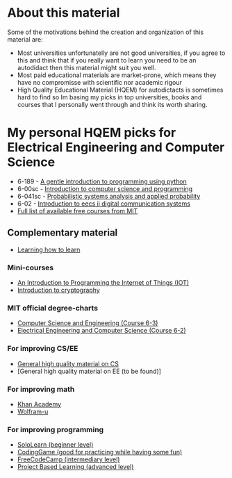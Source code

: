 # About this material

Some of the motivations behind the creation and organization of this material are:
* Most universities unfortunatelly are not good universities, if you agree to this and think that if you really want to learn you need to be an autodidact then this material might suit you well.
* Most paid educational materials are market-prone, which means they have no compromisse with scientific nor academic rigour
* High Quality Educational Material (HQEM) for autodictacts is sometimes hard to find so Im basing my picks in top universities, books and courses that I personally went through and think its worth sharing.

# My personal HQEM picks for Electrical Engineering and Computer Science
- 6-189 - [A gentle introduction to programming using python](https://ocw.mit.edu/courses/electrical-engineering-and-computer-science/6-189-a-gentle-introduction-to-programming-using-python-january-iap-2011/)
- 6-00sc - [Introduction to computer science and programming](https://ocw.mit.edu/courses/electrical-engineering-and-computer-science/6-00sc-introduction-to-computer-science-and-programming-spring-2011/)
- 6-041sc - [Probabilistic systems analysis and applied probability](https://ocw.mit.edu/courses/electrical-engineering-and-computer-science/6-041sc-probabilistic-systems-analysis-and-applied-probability-fall-2013/syllabus/)
- 6-02 - [Introduction to eecs ii digital communication systems](https://ocw.mit.edu/courses/6-02-introduction-to-eecs-ii-digital-communication-systems-fall-2012/)
- [Full list of available free courses from MIT](https://ocw.mit.edu/courses/electrical-engineering-and-computer-science/)

## Complementary material 

* [Learning how to learn](https://www.coursera.org/learn/learning-how-to-learn)

### Mini-courses 

* [An Introduction to Programming the Internet of Things (IOT)](https://www.coursera.org/specializations/iot)
* [Introduction to cryptography](https://www.wolfram.com/wolfram-u/introduction-to-cryptography)

### MIT official degree-charts
* [Computer Science and Engineering (Course 6-3)](http://catalog.mit.edu/degree-charts/computer-science-engineering-course-6-3/)
* [Electrical Engineering and Computer Science (Course 6-2)](http://catalog.mit.edu/degree-charts/electrical-engineering-computer-science-course-6-2/)

### For improving CS/EE
* [General high quality material on CS](https://github.com/ossu/computer-science)
* [General high quality material on EE (to be found)]

### For improving math
* [Khan Academy](https://www.khanacademy.org/math/)
* [Wolfram-u](https://www.wolfram.com/wolfram-u/catalog/mathematics/)

### For improving programming
* [SoloLearn (beginner level)](https://www.sololearn.com/learning)
* [CodingGame (good for practicing while having some fun)](https://www.codingame.com/start)
* [FreeCodeCamp (intermediary level)](https://www.freecodecamp.org/)
* [Project Based Learning (advanced level)](https://github.com/practical-tutorials/project-based-learning)
